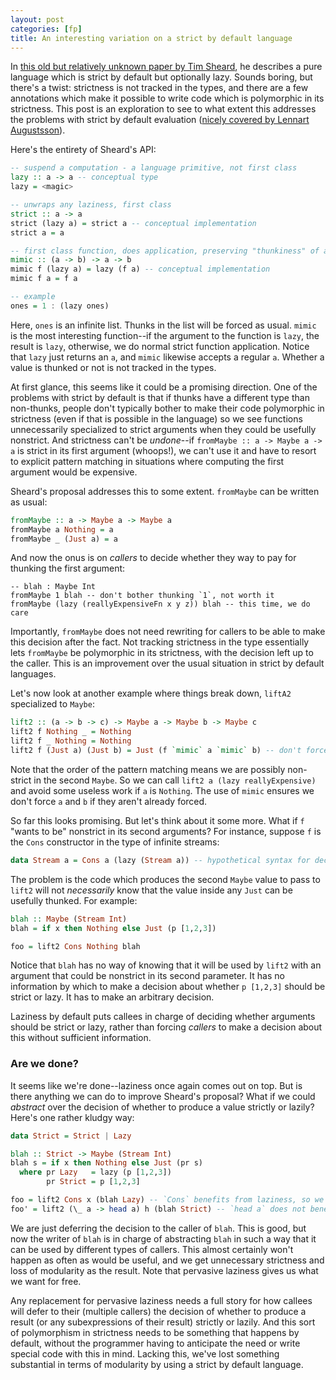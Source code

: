 ```yaml
---
layout: post
categories: [fp]
title: An interesting variation on a strict by default language
---
```


In [this old but relatively unknown paper by Tim Sheard](http://web.cecs.pdx.edu/~sheard/papers/ExplicitLazy.ps), he describes a pure language which is strict by default but optionally lazy. Sounds boring, but there's a twist: strictness is not tracked in the types, and there are a few annotations which make it possible to write code which is polymorphic in its strictness. This post is an exploration to see to what extent this addresses the problems with strict by default evaluation ([nicely covered by Lennart Augustsson](http://augustss.blogspot.com.br/2011/05/more-points-for-lazy-evaluation-in.html)).

Here's the entirety of Sheard's API:

~~~ Haskell
-- suspend a computation - a language primitive, not first class
lazy :: a -> a -- conceptual type
lazy = <magic>

-- unwraps any laziness, first class
strict :: a -> a
strict (lazy a) = strict a -- conceptual implementation
strict a = a

-- first class function, does application, preserving "thunkiness" of argument
mimic :: (a -> b) -> a -> b
mimic f (lazy a) = lazy (f a) -- conceptual implementation
mimic f a = f a

-- example
ones = 1 : (lazy ones)
~~~

Here, `ones` is an infinite list. Thunks in the list will be forced as usual. `mimic` is the most interesting function--if the argument to the function is `lazy`, the result is `lazy`, otherwise, we do normal strict function application. Notice that `lazy` just returns an `a`, and `mimic` likewise accepts a regular `a`. Whether a value is thunked or not is not tracked in the types.

At first glance, this seems like it could be a promising direction. One of the problems with strict by default is that if thunks have a different type than non-thunks, people don't typically bother to make their code polymorphic in strictness (even if that is possible in the language) so we see functions unnecessarily specialized to strict arguments when they could be usefully nonstrict. And strictness can't be _undone_--if `fromMaybe :: a -> Maybe a -> a` is strict in its first argument (whoops!), we can't use it and have to resort to explicit pattern matching in situations where computing the first argument would be expensive.

Sheard's proposal addresses this to some extent. `fromMaybe` can be written as usual:

~~~ Haskell
fromMaybe :: a -> Maybe a -> Maybe a
fromMaybe a Nothing = a
fromMaybe _ (Just a) = a
~~~

And now the onus is on _callers_ to decide whether they way to pay for thunking the first argument:

~~~
-- blah : Maybe Int
fromMaybe 1 blah -- don't bother thunking `1`, not worth it
fromMaybe (lazy (reallyExpensiveFn x y z)) blah -- this time, we do care
~~~
 
Importantly, `fromMaybe` does not need rewriting for callers to be able to make this decision after the fact. Not tracking strictness in the type essentially lets `fromMaybe` be polymorphic in its strictness, with the decision left up to the caller. This is an improvement over the usual situation in strict by default languages.

Let's now look at another example where things break down, `liftA2` specialized to `Maybe`:

~~~ Haskell
lift2 :: (a -> b -> c) -> Maybe a -> Maybe b -> Maybe c
lift2 f Nothing _ = Nothing
lift2 f _ Nothing = Nothing
lift2 f (Just a) (Just b) = Just (f `mimic` a `mimic` b) -- don't force `a` and `b` unnecessarily!
~~~

Note that the order of the pattern matching means we are possibly non-strict in the second `Maybe`. So we can call `lift2 a (lazy reallyExpensive)` and avoid some useless work if `a` is `Nothing`. The use of `mimic` ensures we don't force `a` and `b` if they aren't already forced.

So far this looks promising. But let's think about it some more. What if `f` "wants to be" nonstrict in its second arguments? For instance, suppose `f` is the `Cons` constructor in the type of infinite streams:

~~~ Haskell
data Stream a = Cons a (lazy (Stream a)) -- hypothetical syntax for declaring a new lazy data constructor
~~~

The problem is the code which produces the second `Maybe` value to pass to `lift2` will not _necessarily_ know that the value inside any `Just` can be usefully thunked. For example:

~~~ Haskell
blah :: Maybe (Stream Int)
blah = if x then Nothing else Just (p [1,2,3])

foo = lift2 Cons Nothing blah
~~~

Notice that `blah` has no way of knowing that it will be used by `lift2` with an argument that could be nonstrict in its second parameter. It has no information by which to make a decision about whether `p [1,2,3]` should be strict or lazy. It has to make an arbitrary decision.

Laziness by default puts callees in charge of deciding whether arguments should be strict or lazy, rather than forcing _callers_ to make a decision about this without sufficient information.

### Are we done?

It seems like we're done--laziness once again comes out on top. But is there anything we can do to improve Sheard's proposal? What if we could _abstract_ over the decision of whether to produce a value strictly or lazily? Here's one rather kludgy way:

~~~ Haskell
data Strict = Strict | Lazy

blah :: Strict -> Maybe (Stream Int)
blah s = if x then Nothing else Just (pr s)
  where pr Lazy   = lazy (p [1,2,3])
        pr Strict = p [1,2,3]

foo = lift2 Cons x (blah Lazy) -- `Cons` benefits from laziness, so we produce lazily
foo' = lift2 (\_ a -> head a) h (blah Strict) -- `head a` does not benefit, so we produce strictly
~~~

We are just deferring the decision to the caller of `blah`. This is good, but now the writer of `blah` is in charge of abstracting `blah` in such a way that it can be used by different types of callers. This almost certainly won't happen as often as would be useful, and we get unnecessary strictness and loss of modularity as the result. Note that pervasive laziness gives us what we want for free.

Any replacement for pervasive laziness needs a full story for how callees will defer to their (multiple callers) the decision of whether to produce a result (or any subexpressions of their result) strictly or lazily. And this sort of polymorphism in strictness needs to be something that happens by default, without the programmer having to anticipate the need or write special code with this in mind. Lacking this, we've lost something substantial in terms of modularity by using a strict by default language.
